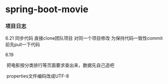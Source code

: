 # spring-boot-movie


### 项目日志
6.21
同步代码
直接clone团队项目
对同一个项目修改
为保持代码一致性commit前先pull一下代码

6.19

​	把电影按分类排行等页面要求查出来，数据先自己造吧

​	properties文件编码改成UTF-8






